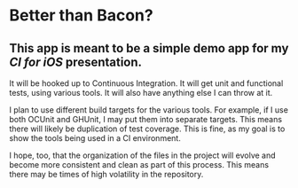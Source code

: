 # Better than Bacon?

## This app is meant to be a simple demo app for my *CI for iOS* presentation. 

It will be hooked up to Continuous Integration. It will get unit and functional tests, using various tools. It will also have anything else I can throw at it.

I plan to use different build targets for the various tools. For example, if I use both OCUnit and GHUnit, I may put them into separate targets. This means there will likely be duplication of test coverage. This is fine, as my goal is to show the tools being used in a CI environment.

I hope, too, that the organization of the files in the project will evolve and become more consistent and clean as part of this process. This means there may be times of high volatility in the repository. 